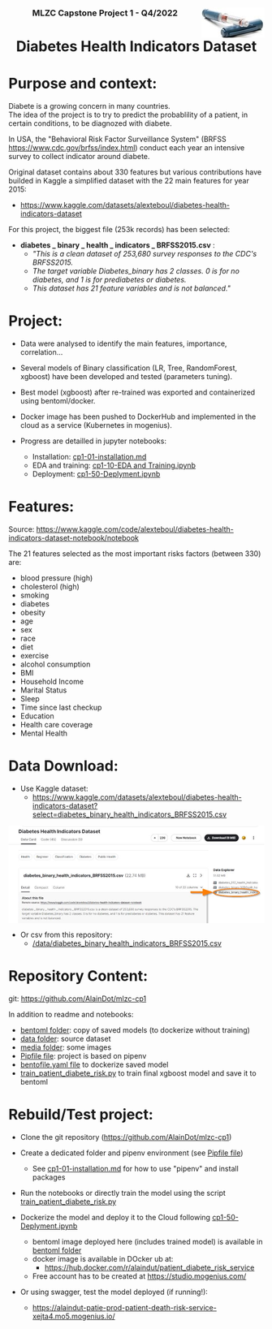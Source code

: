 ### <center>MLZC Capstone Project 1 - Q4/2022<img align="right" src="media\insulina_124.jpg">
  
# <center> Diabetes Health Indicators Dataset  


# Purpose and context:

Diabete is a growing concern in many countries.  
The idea of the project is to try to predict the probablility of a patient, in certain conditions, to be diagnozed with diabete.   

In USA, the "Behavioral Risk Factor Surveillance System" (BRFSS https://www.cdc.gov/brfss/index.html) conduct each year an intensive survey to collect indicator around diabete.    

Original dataset contains about 330 features but various contributions have builded in Kaggle a simplified dataset with the 22 main features for year 2015:  

- https://www.kaggle.com/datasets/alexteboul/diabetes-health-indicators-dataset


For this project, the biggest file (253k records) has been selected:
- **diabetes _ binary _ health _ indicators _ BRFSS2015.csv** :      
    - *"This is a clean dataset of 253,680 survey responses to the CDC's BRFSS2015.* 
    - *The target variable Diabetes_binary has 2 classes. 0 is for no diabetes, and 1 is for prediabetes or diabetes.* 
    - *This dataset has 21 feature variables and is not balanced."*


# Project:

- Data were analysed to identify the main features, importance, correlation...
- Several models of Binary classification (LR, Tree, RandomForest, xgboost) have been developed and tested (parameters tuning).
- Best model (xgboost) after re-trained was exported and containerized using bentoml/docker.
- Docker image has been pushed to DockerHub and implemented in the cloud as a service (Kubernetes in mogenius).

- Progress are detailled in jupyter notebooks:
    - Installation: [cp1-01-installation.md](cp1-01-installation.md) 
    - EDA and training: [cp1-10-EDA and Training.ipynb](cp1-10-EDA%20and%20Training.ipynb) 
    - Deployment: [cp1-50-Deplyment.ipynb](cp1-50-Deplyment.ipynb)


# Features:
Source: https://www.kaggle.com/code/alexteboul/diabetes-health-indicators-dataset-notebook/notebook   

The 21 features selected as the most important risks factors (between 330) are:
- blood pressure (high)
- cholesterol (high)
- smoking
- diabetes
- obesity
- age
- sex
- race
- diet
- exercise
- alcohol consumption
- BMI
- Household Income
- Marital Status
- Sleep
- Time since last checkup
- Education
- Health care coverage
- Mental Health 

# Data Download:

- Use Kaggle dataset:
    - https://www.kaggle.com/datasets/alexteboul/diabetes-health-indicators-dataset?select=diabetes_binary_health_indicators_BRFSS2015.csv
  
<p> <img align="center" src="media\2022-12-17 15_58_02-Diabetes Health Indicators Dataset _ Kaggle.jpg" , width="800" >



- Or csv from this repository:
    - [/data/diabetes_binary_health_indicators_BRFSS2015.csv](/data/diabetes_binary_health_indicators_BRFSS2015.csv)

# Repository Content:
git: https://github.com/AlainDot/mlzc-cp1 

In addition to readme and notebooks:
- [bentoml folder](/bentoml/): copy of saved models (to dockerize without training)
- [data folder](/data/): source dataset
- [media folder](/media/): some images
- [Pipfile file](/Pipfile): project is based on pipenv
- [bentofile.yaml file](/bentofile.yaml) to dockerize saved model
- [train_patient_diabete_risk.py](/train_patient_diabete_risk.py) to train final xgboost model and save it to bentoml

# Rebuild/Test project:

- Clone the git repository (https://github.com/AlainDot/mlzc-cp1)   
  
- Create a dedicated folder and pipenv environment (see [Pipfile file](/Pipfile))   
    - See [cp1-01-installation.md](/cp1-01-installation.md) for how to use "pipenv" and install packages     
    
- Run the notebooks or directly train the model using the script [train_patient_diabete_risk.py](/train_patient_diabete_risk.py)   
    
- Dockerize the model and deploy it to the Cloud following [cp1-50-Deplyment.ipynb](cp1-50-Deplyment.ipynb)    
    - bentoml image deployed here (includes trained model) is available in [bentoml folder](/bentoml/)  
    - docker image is available in DOcker ub at:
      - https://hub.docker.com/r/alaindut/patient_diabete_risk_service   
    - Free account has to be created at https://studio.mogenius.com/     
    
- Or using swagger, test the model deployed (if running!):        
    - https://alaindut-patie-prod-patient-death-risk-service-xejta4.mo5.mogenius.io/    
